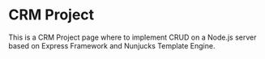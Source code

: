 # CRM Project

This is a CRM Project page where to implement CRUD on a Node.js server based on Express Framework and Nunjucks Template Engine.
